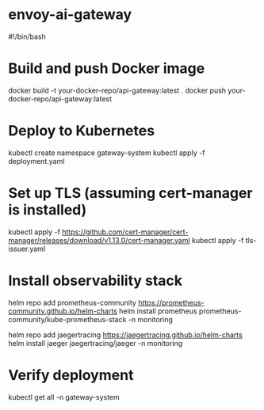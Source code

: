 # envoy-ai-gateway

#!/bin/bash

# Build and push Docker image
docker build -t your-docker-repo/api-gateway:latest .
docker push your-docker-repo/api-gateway:latest

# Deploy to Kubernetes
kubectl create namespace gateway-system
kubectl apply -f deployment.yaml

# Set up TLS (assuming cert-manager is installed)
kubectl apply -f https://github.com/cert-manager/cert-manager/releases/download/v1.13.0/cert-manager.yaml
kubectl apply -f tls-issuer.yaml

# Install observability stack
helm repo add prometheus-community https://prometheus-community.github.io/helm-charts
helm install prometheus prometheus-community/kube-prometheus-stack -n monitoring

helm repo add jaegertracing https://jaegertracing.github.io/helm-charts
helm install jaeger jaegertracing/jaeger -n monitoring

# Verify deployment
kubectl get all -n gateway-system

